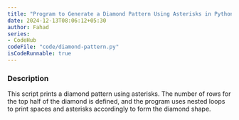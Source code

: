 ```yaml
---
title: "Program to Generate a Diamond Pattern Using Asterisks in Python"
date: 2024-12-13T08:06:12+05:30
author: Fahad
series:
- CodeHub
codeFile: "code/diamond-pattern.py"
isCodeRunnable: true
---
```


### Description
This script prints a diamond pattern using asterisks. The number of rows for the top half of the diamond is defined, and the program uses nested loops to print spaces and asterisks accordingly to form the diamond shape.
